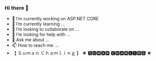 ### Hi there 👋
 
- 🔭 I’m currently working on ASP.NET CORE
- 🌱 I’m currently learning ...
- 👯 I’m looking to collaborate on ...
- 🤔 I’m looking for help with ...
- 💬 Ask me about ...
- 📫 How to reach me: ...
- 【 Ｓｕｍａｎ Ｃｈａｍｌｉｎｇ 】
  ★  🆂🆄🅼🅰🅽 🅲🅷🅰🅼🅻🅸🅽🅶 ★
